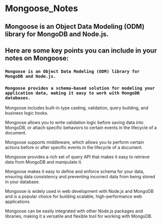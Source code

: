 # Mongoose_Notes
## Mongoose is an Object Data Modeling (ODM) library for MongoDB and Node.js.

## Here are some key points you can include in your notes on Mongoose:

### ```Mongoose is an Object Data Modeling (ODM) library for MongoDB and Node.js.```

### ```Mongoose provides a schema-based solution for modeling your application data, making it easy to work with MongoDB databases.```

Mongoose includes built-in type casting, validation, query building, and business logic hooks.

Mongoose allows you to write validation logic before saving data into MongoDB, or attach specific behaviors to certain events in the lifecycle of a document.

Mongoose supports middleware, which allows you to perform certain actions before or after specific events in the lifecycle of a document.

Mongoose provides a rich set of query API that makes it easy to retrieve data from MongoDB and manipulate it.

Mongoose makes it easy to define and enforce schema for your data, ensuring data consistency and preventing incorrect data from being stored in your database.

Mongoose is widely used in web development with Node.js and MongoDB and is a popular choice for building scalable, high-performance web applications.

Mongoose can be easily integrated with other Node.js packages and libraries, making it a versatile and flexible tool for working with MongoDB.


